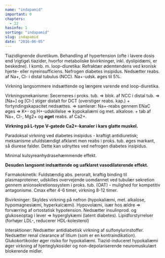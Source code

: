 ```yaml
---
name: "indapamid"
important: 0
chapters:
  - 22
hasinfo: 1
sorting: "indapamid"
slug: indapamid
date: "2016-06-05"
---
```


Tiazidlignende diuretikum. Behandling af hypertension (ofte i lavere dosis end
\rigtige\ tiazider, hvorfor metaboliske bivirkninger, inkl. dyslipidæmi, er
beskedne). I komb. m. loop-diuretika: Refraktær ødemtendens ved kronisk hjerte-
eller nyreinsufficiens. Nefrogen diabetes insipidus. Nedsætter reabs. af Na+,
Cl- i distal tubulus (NCC). Na+-udsk. øges til 5%.

Virkning langsommere indsættende og længere varende end loop-diuretika.

Virkningsmekanisme: Secerneres i proks. tub. => blok. af NCC i distal tub. =>
[Na+] og [Cl-] stiger distalt for DCT (overstiger reabs. kap.) +
fortyndingskapacitet nedsættes. => samlerør: Na+-reabs gennem ENaC øges => K+-
og H+-udskillelse => kypokaliæmi og met. alkalose. + tab af Na+, Cl-, Mg2+ og
<b>øget</b> reabs. af Ca2+.

<b>Virkning på L-type V-gatede Ca2+-kanaler i kars glatte muskel.</b>

Paradoksal virkning ved diabetes insipidus - kraftigt antidiuretisk; meksanisme
ufuldstændigt afklaret men reabs i proks. tub. øges markant, så diurese falder.
Dette kan udnyttes ved nefrogen diabetes insipidus.

Minimal kulsyreanhydrasehæmmende effekt.

<b>Desuden langsomt indsættende og uafklaret vasodilaterende effekt.</b>

Farmakokinetik: Fuldstændig abs. peroralt, kraftig binding til plasmaproteiner,
udskilles overvejende uomdannet ved tubulær sekretion gennem
anionsekretionssystem i proks. tub. (OAT) - mulighed for kompetitiv antagonisme.
Cmax efter 4-6 timer, virkning 8-12 timer.

Bivirkninger: Skyldes virkning på nefron (hypokaliæmi, met. alkalose,
hypomagnesiæmi, hyperkalcæmi). Hypovolæmi, især hos ældre => forværring af
ortostatisk hypotension. Nedsætter insulinprod. og glukoseoptag i lever =>
hyperglykæmi (latent diabetes). Lipidforstyrrelser (forhøjer LDL-, reducerer
HDL-kolesterol)

Interaktioner: Nedsætter antidiabetisk virkning af sulfonylurinstoffer.
Nedsætter renal clearance af litium (som er en kontraindikation).
Glukokortikoider øger risiko for hypokaliæmi. Tiazid-induceret hypokaliæmi øger
virkning af hjerteglykosider og non-depolariserende neuromuskulært blokerende
midler.
